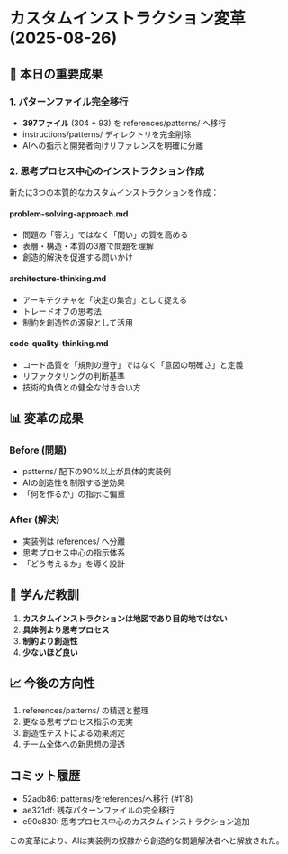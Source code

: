 # カスタムインストラクション変革 (2025-08-26)

## 🎯 本日の重要成果

### 1. パターンファイル完全移行
- **397ファイル** (304 + 93) を references/patterns/ へ移行
- instructions/patterns/ ディレクトリを完全削除
- AIへの指示と開発者向けリファレンスを明確に分離

### 2. 思考プロセス中心のインストラクション作成
新たに3つの本質的なカスタムインストラクションを作成：

#### problem-solving-approach.md
- 問題の「答え」ではなく「問い」の質を高める
- 表層・構造・本質の3層で問題を理解
- 創造的解決を促進する問いかけ

#### architecture-thinking.md
- アーキテクチャを「決定の集合」として捉える
- トレードオフの思考法
- 制約を創造性の源泉として活用

#### code-quality-thinking.md
- コード品質を「規則の遵守」ではなく「意図の明確さ」と定義
- リファクタリングの判断基準
- 技術的負債との健全な付き合い方

## 📊 変革の成果

### Before (問題)
- patterns/ 配下の90%以上が具体的実装例
- AIの創造性を制限する逆効果
- 「何を作るか」の指示に偏重

### After (解決)
- 実装例は references/ へ分離
- 思考プロセス中心の指示体系
- 「どう考えるか」を導く設計

## 🔑 学んだ教訓

1. **カスタムインストラクションは地図であり目的地ではない**
2. **具体例より思考プロセス**
3. **制約より創造性**
4. **少ないほど良い**

## 📈 今後の方向性

1. references/patterns/ の精選と整理
2. 更なる思考プロセス指示の充実
3. 創造性テストによる効果測定
4. チーム全体への新思想の浸透

## コミット履歴
- 52adb86: patterns/をreferences/へ移行 (#118)
- ae321df: 残存パターンファイルの完全移行
- e90c830: 思考プロセス中心のカスタムインストラクション追加

この変革により、AIは実装例の奴隷から創造的な問題解決者へと解放された。